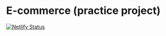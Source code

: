 # E-commerce (practice project)

[![Netlify Status](https://api.netlify.com/api/v1/badges/1ca52fc3-b928-4590-9009-b441166136c3/deploy-status)](https://app.netlify.com/sites/e-commerce-vasenkov/deploys)
